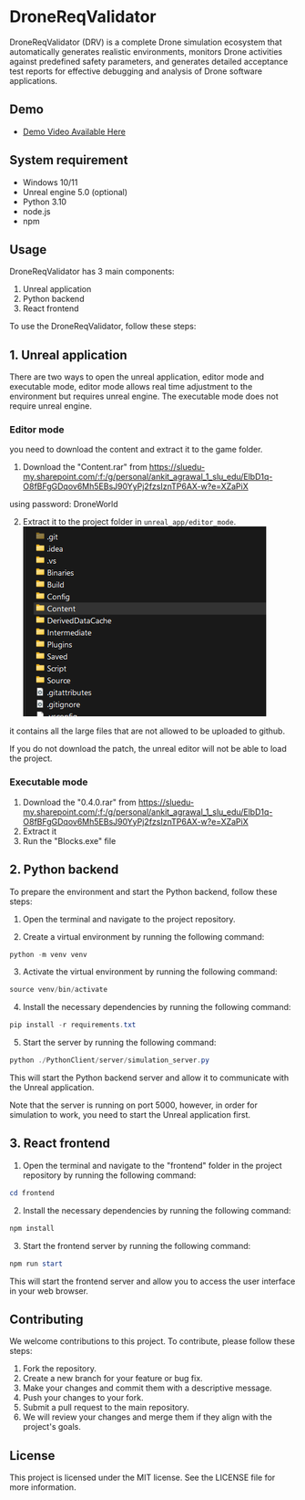 # DroneReqValidator

DroneReqValidator (DRV) is a complete Drone simulation ecosystem that automatically generates realistic environments, monitors Drone activities against predefined safety parameters, and generates detailed acceptance test reports for effective debugging and analysis of Drone software applications. 

## Demo

- [Demo Video Available Here](https://www.youtube.com/watch?v=Fd9ft55gbO8)


## System requirement
- Windows 10/11
- Unreal engine 5.0 (optional)
- Python 3.10
- node.js
- npm


## Usage

DroneReqValidator has 3 main components:
1. Unreal application
2. Python backend
3. React frontend

To use the DroneReqValidator, follow these steps:


## 1. Unreal application
There are two ways to open the unreal application, editor mode and executable mode,
editor mode allows real time adjustment to the environment but requires unreal engine.
The executable mode does not require unreal engine. 
### Editor mode

you need to download the content and extract it to the game folder.

1. Download the "Content.rar" from 
https://sluedu-my.sharepoint.com/:f:/g/personal/ankit_agrawal_1_slu_edu/ElbD1q-O8fBFgGDqov6Mh5EBsJ90YyPj2fzsIznTP6AX-w?e=XZaPiX

using password: DroneWorld

2. Extract it to the project folder in `unreal_app/editor_mode`.
![img.png](img.png)

it contains all the large files that are not allowed to be uploaded to github.

If you do not download the patch, the unreal editor will not be able to load the project.

### Executable mode 
1. Download the "0.4.0.rar" from
https://sluedu-my.sharepoint.com/:f:/g/personal/ankit_agrawal_1_slu_edu/ElbD1q-O8fBFgGDqov6Mh5EBsJ90YyPj2fzsIznTP6AX-w?e=XZaPiX
2. Extract it
3. Run the "Blocks.exe" file


## 2. Python backend

To prepare the environment and start the Python backend, follow these steps:

1. Open the terminal and navigate to the project repository.

2. Create a virtual environment by running the following command:

```powershell
python -m venv venv
```

3. Activate the virtual environment by running the following command:

```powershell
source venv/bin/activate
```

4. Install the necessary dependencies by running the following command:

```powershell
pip install -r requirements.txt
```

5. Start the server by running the following command:

```powershell
python ./PythonClient/server/simulation_server.py
```



This will start the Python backend server and allow it to communicate with the Unreal application.

Note that the server is running on port 5000, however, in order for simulation to work, you need to start the Unreal application first.




## 3. React frontend

1. Open the terminal and navigate to the "frontend" folder in the project repository by running the following command:
``` powershell
cd frontend
```
2. Install the necessary dependencies by running the following command:

``` powershell
npm install
```
3. Start the frontend server by running the following command:

```powershell
npm run start
```
This will start the frontend server and allow you to access the user interface in your web browser.

## Contributing

We welcome contributions to this project. To contribute, please follow these steps:

1. Fork the repository.
2. Create a new branch for your feature or bug fix.
3. Make your changes and commit them with a descriptive message.
4. Push your changes to your fork.
5. Submit a pull request to the main repository.
6. We will review your changes and merge them if they align with the project's goals.




## License
This project is licensed under the MIT  license. See the LICENSE file for more information.
